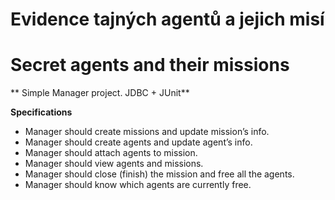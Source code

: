 # Evidence tajných agentů a jejich misí
# Secret agents and their missions

** Simple Manager project. JDBC + JUnit**


**Specifications**
 + Manager should create missions and update mission’s info.
 + Manager should create agents and update agent’s info.
 + Manager should attach agents to mission.
 + Manager should view agents and missions.
 + Manager should close (finish) the mission and free all the agents.
 + Manager should know which agents are currently free.


